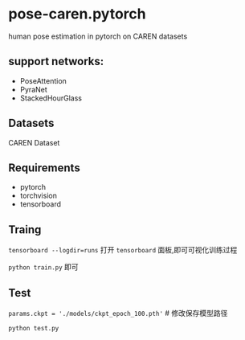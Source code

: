 # pose-caren.pytorch

human pose estimation in pytorch on CAREN datasets

## support networks:

- PoseAttention
- PyraNet
- StackedHourGlass

## Datasets

CAREN Dataset

## Requirements

- pytorch
- torchvision
- tensorboard

## Traing

`tensorboard --logdir=runs` 打开 `tensorboard` 面板,即可可视化训练过程

`python train.py` 即可

## Test

`params.ckpt = './models/ckpt_epoch_100.pth'` # 修改保存模型路径

`python test.py`